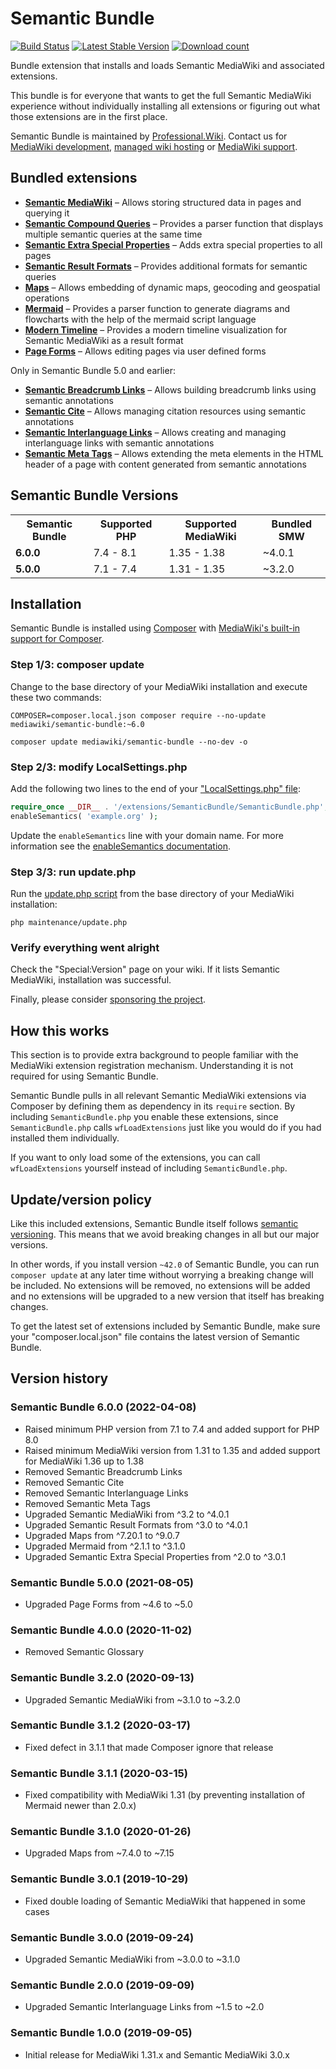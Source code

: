 # Semantic Bundle

[![Build Status](https://travis-ci.org/ProfessionalWiki/SemanticBundle.svg?branch=master)](https://travis-ci.org/ProfessionalWiki/SemanticBundle)
[![Latest Stable Version](https://poser.pugx.org/mediawiki/semantic-bundle/version.png)](https://packagist.org/packages/mediawiki/semantic-bundle)
[![Download count](https://poser.pugx.org/mediawiki/semantic-bundle/d/total.png)](https://packagist.org/packages/mediawiki/semantic-bundle)

Bundle extension that installs and loads Semantic MediaWiki and associated extensions.

This bundle is for everyone that wants to get the full Semantic MediaWiki experience without
individually installing all extensions or figuring out what those extensions are in the first place.

Semantic Bundle is maintained by [Professional.Wiki]. Contact us for [MediaWiki development], [managed wiki hosting] or [MediaWiki support].

## Bundled extensions

* **[Semantic MediaWiki](https://www.mediawiki.org/wiki/Extension:Semantic_MediaWiki)** – Allows storing structured data in pages and querying it
* **[Semantic Compound Queries](https://www.mediawiki.org/wiki/Extension:Semantic_Compound_Queries)** – Provides a parser function that displays multiple semantic queries at the same time
* **[Semantic Extra Special Properties](https://www.mediawiki.org/wiki/Extension:Semantic_Extra_Special_Properties)** – Adds extra special properties to all pages
* **[Semantic Result Formats](https://www.mediawiki.org/wiki/Extension:Semantic_Result_Formats)** – Provides additional formats for semantic queries
* **[Maps](https://www.mediawiki.org/wiki/Extension:Maps)** – Allows embedding of dynamic maps, geocoding and geospatial operations
* **[Mermaid](https://www.mediawiki.org/wiki/Extension:Mermaid)** – Provides a parser function to generate diagrams and flowcharts with the help of the mermaid script language
* **[Modern Timeline](https://www.mediawiki.org/wiki/Extension:Modern_Timeline)** – Provides a modern timeline visualization for Semantic MediaWiki as a result format
* **[Page Forms](https://www.mediawiki.org/wiki/Extension:Page_Forms)** – Allows editing pages via user defined forms

Only in Semantic Bundle 5.0 and earlier:

* **[Semantic Breadcrumb Links](https://www.mediawiki.org/wiki/Extension:Semantic_Breadcrumb_Links)** – Allows building breadcrumb links using semantic annotations
* **[Semantic Cite](https://www.mediawiki.org/wiki/Extension:Semantic_Cite)** – Allows managing citation resources using semantic annotations
* **[Semantic Interlanguage Links](https://www.mediawiki.org/wiki/Extension:Semantic_Interlanguage_Links)** – Allows creating and managing interlanguage links with semantic annotations
* **[Semantic Meta Tags](https://www.mediawiki.org/wiki/Extension:Semantic_Meta_Tags)** – Allows extending the meta elements in the HTML header of a page with content generated from semantic annotations

## Semantic Bundle Versions

<table>
	<tr>
		<th>Semantic Bundle</th>
		<th>Supported PHP</th>
		<th>Supported MediaWiki</th>
		<th>Bundled SMW</th>
	</tr>
    <tr>
		<td><strong>6.0.0</strong></td>
		<td>7.4 - 8.1</td>
		<td>1.35 - 1.38</td>
		<td>~4.0.1</td>
	</tr>
	<tr>
		<td><strong>5.0.0</strong></td>
		<td>7.1 - 7.4</td>
		<td>1.31 - 1.35</td>
		<td>~3.2.0</td>
	</tr>
</table>

## Installation

Semantic Bundle is installed using [Composer](https://getcomposer.org) with
[MediaWiki's built-in support for Composer](https://www.mediawiki.org/wiki/Composer).

### Step 1/3: composer update

Change to the base directory of your MediaWiki installation and execute these two commands:

    COMPOSER=composer.local.json composer require --no-update mediawiki/semantic-bundle:~6.0

    composer update mediawiki/semantic-bundle --no-dev -o
  
### Step 2/3: modify LocalSettings.php

Add the following two lines to the end of your
["LocalSettings.php" file](https://www.mediawiki.org/wiki/Manual:LocalSettings.php):

```php
require_once __DIR__ . '/extensions/SemanticBundle/SemanticBundle.php';
enableSemantics( 'example.org' );
```

Update the `enableSemantics` line with your domain name.
For more information see the
[enableSemantics documentation](https://www.semantic-mediawiki.org/wiki/Help:EnableSemantics).

### Step 3/3: run update.php

Run the [update.php script](https://www.mediawiki.org/wiki/Manual:Update.php)
from the base directory of your MediaWiki installation: 

    php maintenance/update.php

### Verify everything went alright

Check the "Special:Version" page on your wiki. If it lists Semantic MediaWiki, installation was successful. 

Finally, please consider [sponsoring the project].

## How this works

This section is to provide extra background to people familiar with the MediaWiki
extension registration mechanism. Understanding it is not required for using Semantic Bundle.

Semantic Bundle pulls in all relevant Semantic MediaWiki extensions via Composer by defining
them as dependency in its `require` section. By including `SemanticBundle.php` you enable these
extensions, since `SemanticBundle.php` calls `wfLoadExtensions` just like you would do if you
had installed them individually.

If you want to only load some of the extensions, you can call `wfLoadExtensions` yourself instead
of including `SemanticBundle.php`.

## Update/version policy

Like this included extensions, Semantic Bundle itself follows [semantic versioning](https://semver.org/).
This means that we avoid breaking changes in all but our major versions.

In other words, if you install version `~42.0` of Semantic Bundle, you can run `composer update` at any
later time without worrying a breaking change will be included. No extensions will be removed, no extensions
will be added and no extensions will be upgraded to a new version that itself has breaking changes.

To get the latest set of extensions included by Semantic Bundle, make sure your "composer.local.json"
file contains the latest version of Semantic Bundle.

## Version history

### Semantic Bundle 6.0.0 (2022-04-08)

* Raised minimum PHP version from 7.1 to 7.4 and added support for PHP 8.0
* Raised minimum MediaWiki version from 1.31 to 1.35 and added support for MediaWiki 1.36 up to 1.38
* Removed Semantic Breadcrumb Links
* Removed Semantic Cite
* Removed Semantic Interlanguage Links
* Removed Semantic Meta Tags
* Upgraded Semantic MediaWiki from ^3.2 to ^4.0.1
* Upgraded Semantic Result Formats from ^3.0 to ^4.0.1
* Upgraded Maps from ^7.20.1 to ^9.0.7
* Upgraded Mermaid from ^2.1.1 to ^3.1.0
* Upgraded Semantic Extra Special Properties from ^2.0 to ^3.0.1

### Semantic Bundle 5.0.0 (2021-08-05)

* Upgraded Page Forms from ~4.6 to ~5.0

### Semantic Bundle 4.0.0 (2020-11-02)

* Removed Semantic Glossary

### Semantic Bundle 3.2.0 (2020-09-13)

* Upgraded Semantic MediaWiki from ~3.1.0 to ~3.2.0

### Semantic Bundle 3.1.2 (2020-03-17)

* Fixed defect in 3.1.1 that made Composer ignore that release

### Semantic Bundle 3.1.1 (2020-03-15)

* Fixed compatibility with MediaWiki 1.31 (by preventing installation of Mermaid newer than 2.0.x)

### Semantic Bundle 3.1.0 (2020-01-26)

* Upgraded Maps from ~7.4.0 to ~7.15

### Semantic Bundle 3.0.1 (2019-10-29)

* Fixed double loading of Semantic MediaWiki that happened in some cases

### Semantic Bundle 3.0.0 (2019-09-24)

* Upgraded Semantic MediaWiki from ~3.0.0 to ~3.1.0

### Semantic Bundle 2.0.0 (2019-09-09)

* Upgraded Semantic Interlanguage Links from ~1.5 to ~2.0

### Semantic Bundle 1.0.0 (2019-09-05)

* Initial release for MediaWiki 1.31.x and Semantic MediaWiki 3.0.x

[Professional.Wiki]: https://professional.wiki
[sponsoring the project]: https://github.com/sponsors/JeroenDeDauw
[MediaWiki development]: https://professional.wiki/en/mediawiki-development
[managed wiki hosting]: https://professional.wiki/en/hosting
[MediaWiki support]: https://professional.wiki/en/support
